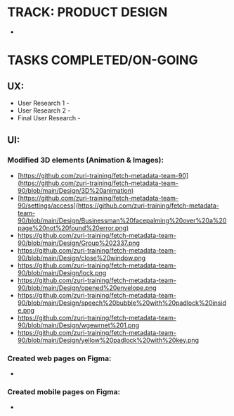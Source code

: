 # TRACK: PRODUCT DESIGN
  * 

# TASKS COMPLETED/ON-GOING 
## UX:
  * User Research 1 - 
  * User Research 2 - 
  * Final User Research - 

## UI:
  ### Modified 3D elements (Animation & Images):
  * [https://github.com/zuri-training/fetch-metadata-team-90](https://github.com/zuri-training/fetch-metadata-team-90/blob/main/Design/3D%20animation)
  * [https://github.com/zuri-training/fetch-metadata-team-90/settings/access](https://github.com/zuri-training/fetch-metadata-team-90/blob/main/Design/Businessman%20facepalming%20over%20a%20page%20not%20found%20error.png)
  * https://github.com/zuri-training/fetch-metadata-team-90/blob/main/Design/Group%202337.png
  * https://github.com/zuri-training/fetch-metadata-team-90/blob/main/Design/close%20window.png
  * https://github.com/zuri-training/fetch-metadata-team-90/blob/main/Design/lock.png
  * https://github.com/zuri-training/fetch-metadata-team-90/blob/main/Design/opened%20envelope.png
  * https://github.com/zuri-training/fetch-metadata-team-90/blob/main/Design/speech%20bubble%20with%20padlock%20inside.png
  * https://github.com/zuri-training/fetch-metadata-team-90/blob/main/Design/wgewrnet%201.png
  * https://github.com/zuri-training/fetch-metadata-team-90/blob/main/Design/yellow%20padlock%20with%20key.png


  ### Created web pages on Figma:
  * 

  ### Created mobile pages on Figma:
  * 
